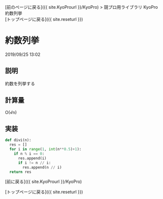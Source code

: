 [前のページに戻る]({{ site.KyoProurl }}/KyoPro) > 競プロ用ライブラリ KyoPro 約数列挙 <br>
[トップページに戻る]({{ site.reseturl }})

# 約数列挙
2019/09/25 13:02

## 説明
約数を列挙する

## 計算量
O(√n)

## 実装

```python
def divi(n):
  res = []
  for i in range(1, int(n**0.5)+1):
    if n % i == 0:
      res.append(i)
      if i != n // i:
        res.append(n // i)
  return res
```

[前に戻る]({{ site.KyoProurl }}/KyoPro)

[トップページに戻る]({{ site.reseturl }})
